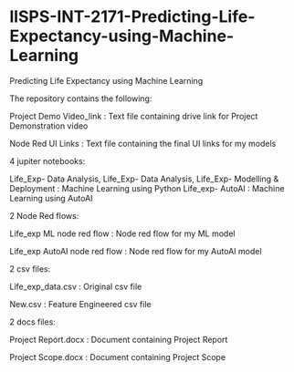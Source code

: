 # llSPS-INT-2171-Predicting-Life-Expectancy-using-Machine-Learning
Predicting Life Expectancy using Machine Learning

The repository contains the following:

Project Demo Video_link : Text file containing drive link for Project Demonstration video

Node Red UI Links : Text file containing the final UI links for my models

4 jupiter notebooks:

 Life_Exp- Data Analysis, Life_Exp- Data Analysis, Life_Exp- Modelling & Deployment : Machine Learning using Python
 Life_exp- AutoAI : Machine Learning using AutoAI

2 Node Red flows:

 Life_exp ML node red flow : Node red flow for my ML model
 
 Life_exp AutoAI node red flow : Node red flow for my AutoAI model

2 csv files:

 Life_exp_data.csv : Original csv file
 
 New.csv : Feature Engineered csv file

2 docs files:

 Project Report.docx : Document containing Project Report
 
 Project Scope.docx : Document containing Project Scope
